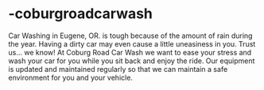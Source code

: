 # -coburgroadcarwash
Car Washing in Eugene, OR. is tough because of the amount of rain during the year. Having a dirty car may even cause a little uneasiness in you. Trust us… we know! At Coburg Road Car Wash we want to ease your stress and wash your car for you while you sit back and enjoy the ride. Our equipment is updated and maintained regularly so that we can maintain a safe environment for you and your vehicle.
